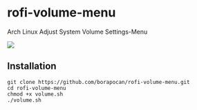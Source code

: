 # rofi-volume-menu
Arch Linux Adjust System Volume Settings-Menu

<img src="/home/mrrobot/Downloads/rofi-volume-menu.jpeg">

## Installation
```
git clone https://github.com/borapocan/rofi-volume-menu.git
cd rofi-volume-menu
chmod +x volume.sh
./volume.sh
```
